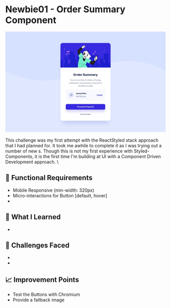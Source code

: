 # Newbie01 - Order Summary Component

![Screenshot of Challenge](./src/assets/desktop-design.jpg)

This challenge was my first attempt with the ReactStyled stack approach that I had planned for. It took me awhile to complete it as I was trying out a number of new s. Though this is not my first experience with Styled-Components, it is the first time I'm building at UI with a Component Driven Development approach.
\

## 🔖 Functional Requirements

- Mobile Responsive (min-width: 320px)
- Micro-interactions for Button [default, hover]
-

## 🧠 What I Learned

-

## 🧗 Challenges Faced

-
-

## 📈 Improvement Points

- Test the Buttons with Chromium
- Provide a fallback image
